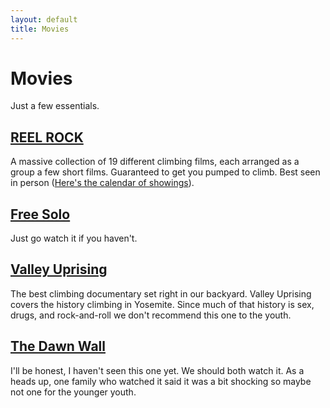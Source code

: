 ```yaml
---
layout: default
title: Movies
---
```


# Movies

Just a few essentials.

## [REEL ROCK](https://reelrocktour.com/collections/films)

A massive collection of 19 different climbing films, each arranged as a group
a few short films. Guaranteed to get you pumped to climb. Best seen in person
([Here's the calendar of showings](https://reelrocktour.com/pages/tour-calendar)).

## [Free Solo](https://www.youtube.com/watch?v=urRVZ4SW7WU)

Just go watch it if you haven't.

## [Valley Uprising](https://www.youtube.com/watch?v=o86TpaSBcWw)

The best climbing documentary set right in our backyard. Valley Uprising covers
the history climbing in Yosemite. Since much of that history is sex, drugs, and
rock-and-roll we don't recommend this one to the youth.

## [The Dawn Wall](https://www.youtube.com/watch?v=edfw9ip9sCQ)

I'll be honest, I haven't seen this one yet. We should both watch it. As a heads
up, one family who watched it said it was a bit shocking so maybe not one for
the younger youth.
